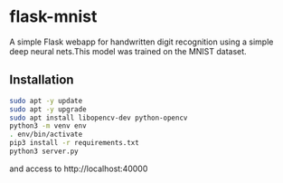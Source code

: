 # flask-mnist

A simple Flask webapp for handwritten digit recognition using a simple deep neural nets.This model was trained on the MNIST dataset.

## Installation

```bash
sudo apt -y update
sudo apt -y upgrade
sudo apt install libopencv-dev python-opencv
python3 -m venv env
. env/bin/activate
pip3 install -r requirements.txt
python3 server.py
```

and access to http://localhost:40000

